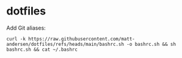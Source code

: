 # dotfiles

Add Git aliases: 
```
curl -k https://raw.githubusercontent.com/matt-andersen/dotfiles/refs/heads/main/bashrc.sh -o bashrc.sh && sh bashrc.sh && cat ~/.bashrc
```
